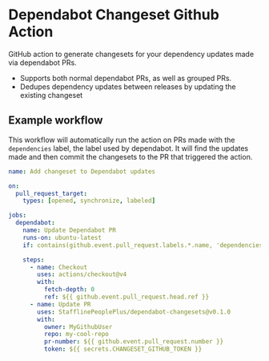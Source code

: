 # Dependabot Changeset Github Action

GitHub action to generate changesets for your dependency updates made via dependabot PRs.

- Supports both normal dependabot PRs, as well as grouped PRs.
- Dedupes dependency updates between releases by updating the existing changeset

## Example workflow

This workflow will automatically run the action on PRs made with the `dependencies` label, the label
used by dependabot. It will find the updates made and then commit the changesets to the PR that
triggered the action.

```yml
name: Add changeset to Dependabot updates

on:
  pull_request_target:
    types: [opened, synchronize, labeled]

jobs:
  dependabot:
    name: Update Dependabot PR
    runs-on: ubuntu-latest
    if: contains(github.event.pull_request.labels.*.name, 'dependencies')

    steps:
      - name: Checkout
        uses: actions/checkout@v4
        with:
          fetch-depth: 0
          ref: ${{ github.event.pull_request.head.ref }}
      - name: Update PR
        uses: StafflinePeoplePlus/dependabot-changesets@v0.1.0
        with:
          owner: MyGithubUser
          repo: my-cool-repo
          pr-number: ${{ github.event.pull_request.number }}
          token: ${{ secrets.CHANGESET_GITHUB_TOKEN }}
```
